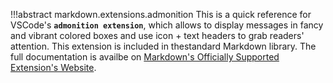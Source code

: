 <!-- markdownlint-disable MD041-->
!!!abstract markdown.extensions.admonition
    This is a quick reference for VSCode's **`admonition extension`**, which allows to display messages in fancy and vibrant colored boxes and use icon + text headers to grab readers' attention. This extension is included in thestandard Markdown library. The full documentation is availbe on [Markdown's Officially Supported Extension's Website](https://python-markdown.github.io/extensions/admonition/).

<!-- markdownlint-enable MD041-->
